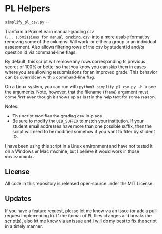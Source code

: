 # PL Helpers

`simplify_pl_csv.py` --

Tranform a PrairieLearn manual-grading csv
(`..._submissions_for_manual_grading.csv`)
into a more usable format by removing some of the columns. Will work for
either a group or an individual assessment.
Also allows filtering rows of the csv by student id and/or question id via
command-line flags.

By default, this script will remove any rows corresponding to previous scores
of 100% or better so that you know you can skip them in cases where you are
allowing resubmissions for an improved grade.
This behavior can be overridden with a command-line flag.

On a Linux system, you can run with `python3 simplify_pl_csv.py -h` to see
the arguments. Note, however, that the filename (`fname`) argument must come
*first* even though it shows up as last in the help text for some reason.

Notes:
* This script modifies the grading csv in-place.
* Be sure to modify the `UID_SUFFIX` to match your institution.
  If your student email addresses have more than one possible suffix, then the
  script will need to be modified somehow if you want to filter by student ID.

I have been using this script in a Linux environment and have not tested it
on a Windows or Mac machine, but I believe it would work in those environments.

## License

All code in this repository is released open-source under the MIT License.

## Updates

If you have a feature request, please let me know via an issue
(or add a pull request implementing it). If the format of PL files changes
and breaks the script(s), also let me know via an issue and I will do my best
to fix the script in a timely manner.
